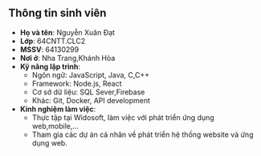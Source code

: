 ## Thông tin sinh viên

- **Họ và tên**: Nguyễn Xuân Đạt
- **Lớp**: 64CNTT.CLC2
- **MSSV**: 64130299
- **Nơi ở**: Nha Trang,Khánh Hòa
- **Kỹ năng lập trình**:
  - Ngôn ngữ: JavaScript, Java, C,C++
  - Framework: Node.js, React
  - Cơ sở dữ liệu: SQL Sever,Firebase
  - Khác: Git, Docker, API development
- **Kinh nghiệm làm việc**:
  - Thực tập tại Widosoft, làm việc với phát triển ứng dụng web,mobile,...
  - Tham gia các dự án cá nhân về phát triển hệ thống website và ứng dụng web.
